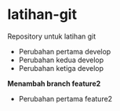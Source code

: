 # latihan-git
Repository untuk latihan git




- Perubahan pertama develop
- Perubahan kedua develop
- Perubahan ketiga develop


**Menambah branch feature2**
- Perubahan pertama feature2